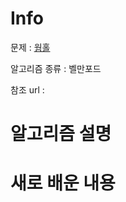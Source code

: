 # Info

  

문제 : [웜홀](https://www.acmicpc.net/problem/1865)

알고리즘 종류 : 벨만포드

참조 url : 

  

# 알고리즘 설명



# 새로 배운 내용

